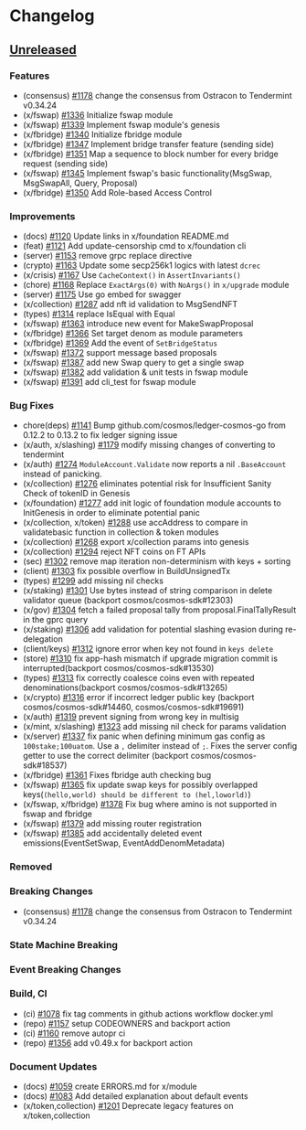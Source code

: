 <!--
Guiding Principles:

Changelogs are for humans, not machines.
There should be an entry for every single version.
The same types of changes should be grouped.
Versions and sections should be linkable.
The latest version comes first.
The release date of each version is displayed.
Mention whether you follow Semantic Versioning.

Usage:

Change log entries are to be added to the Unreleased section under the
appropriate stanza (see below). Each entry should ideally include a tag and
the Github issue reference in the following format:

* (<tag>) \#<issue-number> message

The issue numbers will later be link-ified during the release process so you do
not have to worry about including a link manually, but you can if you wish.

Types of changes (Stanzas):

"Features" for new features.
"Improvements" for changes in existing functionality.
"Deprecated" for soon-to-be removed features.
"Bug Fixes" for any bug fixes.
"Client Breaking" for breaking Protobuf, gRPC and REST routes used by end-users.
"CLI Breaking" for breaking CLI commands.
"Event Breaking" for breaking events.
"API Breaking" for breaking exported APIs used by developers building on SDK.
"State Machine Breaking" for any changes that result in a different AppState given same genesisState and txList.
Ref: https://keepachangelog.com/en/1.0.0/
-->

# Changelog

## [Unreleased](https://github.com/Finschia/finschia-sdk/compare/v0.48.0...HEAD)

### Features
* (consensus) [\#1178](https://github.com/Finschia/finschia-sdk/pull/1178) change the consensus from Ostracon to Tendermint v0.34.24
* (x/fswap) [\#1336](https://github.com/Finschia/finschia-sdk/pull/1336) Initialize fswap module
* (x/fswap) [\#1339](https://github.com/Finschia/finschia-sdk/pull/1339) Implement fswap module's genesis
* (x/fbridge) [\#1340](https://github.com/Finschia/finschia-sdk/pull/1340) Initialize fbridge module
* (x/fbridge) [\#1347](https://github.com/Finschia/finschia-sdk/pull/1347) Implement bridge transfer feature (sending side)
* (x/fbridge) [\#1351](https://github.com/Finschia/finschia-sdk/pull/1351) Map a sequence to block number for every bridge request (sending side)
* (x/fswap) [\#1345](https://github.com/Finschia/finschia-sdk/pull/1345) Implement fswap's basic functionality(MsgSwap, MsgSwapAll, Query, Proposal)
* (x/fbridge) [\#1350](https://github.com/Finschia/finschia-sdk/pull/1350) Add Role-based Access Control

### Improvements
* (docs) [\#1120](https://github.com/Finschia/finschia-sdk/pull/1120) Update links in x/foundation README.md
* (feat) [\#1121](https://github.com/Finschia/finschia-sdk/pull/1121) Add update-censorship cmd to x/foundation cli
* (server) [#1153](https://github.com/Finschia/finschia-sdk/pull/1153) remove grpc replace directive
* (crypto) [\#1163](https://github.com/Finschia/finschia-sdk/pull/1163) Update some secp256k1 logics with latest `dcrec`
* (x/crisis) [#1167](https://github.com/Finschia/finschia-sdk/pull/1167) Use `CacheContext()` in `AssertInvariants()`
* (chore) [\#1168](https://github.com/Finschia/finschia-sdk/pull/1168) Replace `ExactArgs(0)` with `NoArgs()` in `x/upgrade` module
* (server) [\#1175](https://github.com/Finschia/finschia-sdk/pull/1175) Use go embed for swagger
* (x/collection) [\#1287](https://github.com/Finschia/finschia-sdk/pull/1287) add nft id validation to MsgSendNFT
* (types) [\#1314](https://github.com/Finschia/finschia-sdk/pull/1314) replace IsEqual with Equal
* (x/fswap) [\#1363](https://github.com/Finschia/finschia-sdk/pull/1363) introduce new event for MakeSwapProposal
* (x/fbridge) [\#1366](https://github.com/Finschia/finschia-sdk/pull/1366) Set target denom as module parameters
* (x/fbridge) [\#1369](https://github.com/Finschia/finschia-sdk/pull/1369) Add the event of `SetBridgeStatus`
* (x/fswap) [\#1372](https://github.com/Finschia/finschia-sdk/pull/1372) support message based proposals
* (x/fswap) [\#1387](https://github.com/Finschia/finschia-sdk/pull/1387) add new Swap query to get a single swap
* (x/fswap) [\#1382](https://github.com/Finschia/finschia-sdk/pull/1382) add validation & unit tests in fswap module 
* (x/fswap) [\#1391](https://github.com/Finschia/finschia-sdk/pull/1391) add cli_test for fswap module

### Bug Fixes
* chore(deps) [\#1141](https://github.com/Finschia/finschia-sdk/pull/1141) Bump github.com/cosmos/ledger-cosmos-go from 0.12.2 to 0.13.2 to fix ledger signing issue
* (x/auth, x/slashing) [\#1179](https://github.com/Finschia/finschia-sdk/pull/1179) modify missing changes of converting to tendermint
* (x/auth) [#1274](https://github.com/Finschia/finschia-sdk/pull/1274) `ModuleAccount.Validate` now reports a nil `.BaseAccount` instead of panicking.
* (x/collection) [\#1276](https://github.com/Finschia/finschia-sdk/pull/1276) eliminates potential risk for Insufficient Sanity Check of tokenID in Genesis 
* (x/foundation) [\#1277](https://github.com/Finschia/finschia-sdk/pull/1277) add init logic of foundation module accounts to InitGenesis in order to eliminate potential panic
* (x/collection, x/token) [\#1288](https://github.com/Finschia/finschia-sdk/pull/1288) use accAddress to compare in validatebasic function in collection & token modules
* (x/collection) [\#1268](https://github.com/Finschia/finschia-sdk/pull/1268) export x/collection params into genesis
* (x/collection) [\#1294](https://github.com/Finschia/finschia-sdk/pull/1294) reject NFT coins on FT APIs
* (sec) [\#1302](https://github.com/Finschia/finschia-sdk/pull/1302) remove map iteration non-determinism with keys + sorting
* (client) [\#1303](https://github.com/Finschia/finschia-sdk/pull/1303) fix possible overflow in BuildUnsignedTx 
* (types) [\#1299](https://github.com/Finschia/finschia-sdk/pull/1299) add missing nil checks
* (x/staking) [\#1301](https://github.com/Finschia/finschia-sdk/pull/1301) Use bytes instead of string comparison in delete validator queue (backport cosmos/cosmos-sdk#12303)
* (x/gov) [\#1304](https://github.com/Finschia/finschia-sdk/pull/1304) fetch a failed proposal tally from proposal.FinalTallyResult in the gprc query
* (x/staking) [\#1306](https://github.com/Finschia/finschia-sdk/pull/1306) add validation for potential slashing evasion during re-delegation
* (client/keys) [#1312](https://github.com/Finschia/finschia-sdk/pull/1312) ignore error when key not found in `keys delete`
* (store) [\#1310](https://github.com/Finschia/finschia-sdk/pull/1310) fix app-hash mismatch if upgrade migration commit is interrupted(backport cosmos/cosmos-sdk#13530)
* (types) [\#1313](https://github.com/Finschia/finschia-sdk/pull/1313) fix correctly coalesce coins even with repeated denominations(backport cosmos/cosmos-sdk#13265)
* (x/crypto) [\#1316](https://github.com/Finschia/finschia-sdk/pull/1316) error if incorrect ledger public key (backport cosmos/cosmos-sdk#14460, cosmos/cosmos-sdk#19691) 
* (x/auth) [#1319](https://github.com/Finschia/finschia-sdk/pull/1319) prevent signing from wrong key in multisig
* (x/mint, x/slashing) [\#1323](https://github.com/Finschia/finschia-sdk/pull/1323) add missing nil check for params validation
* (x/server) [\#1337](https://github.com/Finschia/finschia-sdk/pull/1337) fix panic when defining minimum gas config as `100stake;100uatom`. Use a `,` delimiter instead of `;`. Fixes the server config getter to use the correct delimiter (backport cosmos/cosmos-sdk#18537)
* (x/fbridge) [\#1361](https://github.com/Finschia/finschia-sdk/pull/1361) Fixes fbridge auth checking bug
* (x/fswap) [\#1365](https://github.com/Finschia/finschia-sdk/pull/1365) fix update swap keys for possibly overlapped keys(`(hello,world) should be different to (hel,loworld)`)
* (x/fswap, x/fbridge) [\#1378](https://github.com/Finschia/finschia-sdk/pull/1378) Fix bug where amino is not supported in fswap and fbridge
* (x/fswap) [\#1379](https://github.com/Finschia/finschia-sdk/pull/1379) add missing router registration
* (x/fswap) [\#1385](https://github.com/Finschia/finschia-sdk/pull/1385) add accidentally deleted event emissions(EventSetSwap, EventAddDenomMetadata)

### Removed

### Breaking Changes
* (consensus) [\#1178](https://github.com/Finschia/finschia-sdk/pull/1178) change the consensus from Ostracon to Tendermint v0.34.24 

### State Machine Breaking

### Event Breaking Changes

### Build, CI
* (ci) [\#1078](https://github.com/Finschia/finschia-sdk/pull/1078) fix tag comments in github actions workflow docker.yml
* (repo) [\#1157](https://github.com/Finschia/finschia-sdk/pull/1157) setup CODEOWNERS and backport action
* (ci) [\#1160](https://github.com/Finschia/finschia-sdk/pull/1160) remove autopr ci
* (repo) [\#1356](https://github.com/Finschia/finschia-sdk/pull/1356) add v0.49.x for backport action

### Document Updates
* (docs) [\#1059](https://github.com/Finschia/finschia-sdk/pull/1059) create ERRORS.md for x/module
* (docs) [\#1083](https://github.com/Finschia/finschia-sdk/pull/1083) Add detailed explanation about default events
* (x/token,collection) [#1201](https://github.com/Finschia/finschia-sdk/pull/1201) Deprecate legacy features on x/token,collection
